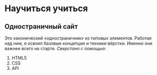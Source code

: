# Научиться учиться 
## Одностраничный сайт 
Это канонический «одностраничник» из типовых элементов. Работая над ним, я освоил базовые концепции и техники вёрстки. Именно они важнее всего на старте. 
_Сверстано с помощью:_ 
1. HTML5
2. CSS
3. API